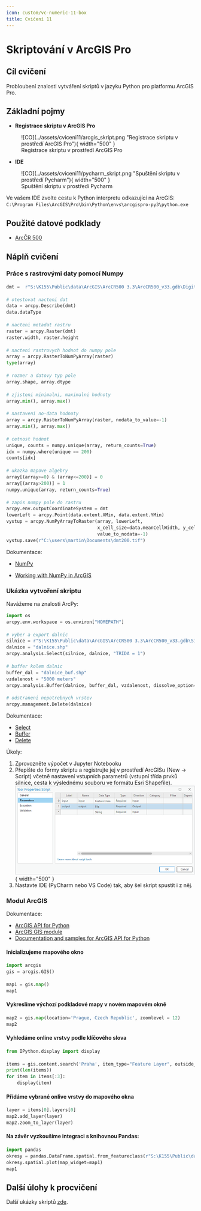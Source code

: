 ```yaml
---
icon: custom/vc-numeric-11-box
title: Cvičení 11
---
```


# Skriptování v ArcGIS Pro

## Cíl cvičení

Probloubení znalosti vytváření skriptů v jazyku Python pro platformu ArcGIS Pro.

## Základní pojmy

- **Registrace skriptu v ArcGIS Pro**

<figure markdown>
![CO](../assets/cviceni11/arcgis_skript.png "Registrace skriptu v prostředí ArcGIS Pro"){ width="500" }
    <figcaption>Registrace skriptu v prostředí ArcGIS Pro</figcaption>
</figure>

- **IDE**

<figure markdown>
![CO](../assets/cviceni11/pycharm_skript.png "Spuštění skriptu v prostředí Pycharm"){ width="500" }
    <figcaption>Spuštění skriptu v prostředí Pycharm</figcaption>
</figure>

Ve vašem IDE zvolte cestu k Python interpretu odkazující na ArcGIS: ``C:\Program
Files\ArcGIS\Pro\bin\Python\envs\arcgispro-py3\python.exe``

## Použité datové podklady

- [ArcČR 500](../../data/#arccr-500)

## Náplň cvičení

### Práce s rastrovými daty pomocí Numpy

```py
dmt =  r"S:\K155\Public\data\ArcGIS\ArcCR500 3.3\ArcCR500_v33.gdb\DigitalniModelReliefu"

# otestovat nacteni dat
data = arcpy.Describe(dmt)
data.dataType

# nacteni metadat rastru
raster = arcpy.Raster(dmt)
raster.width, raster.height

# nacteni rastrovych hodnot do numpy pole
array = arcpy.RasterToNumPyArray(raster)
type(array)

# rozmer a datovy typ pole
array.shape, array.dtype

# zjisteni minimalni, maximalni hodnoty
array.min(), array.max()

# nastaveni no-data hodnoty
array = arcpy.RasterToNumPyArray(raster, nodata_to_value=-1)
array.min(), array.max()

# cetnost hodnot
unique, counts = numpy.unique(array, return_counts=True)
idx = numpy.where(unique == 200)
counts[idx]

# ukazka mapove algebry
array[(array>=0) & (array<=200)] = 0
array[(array>200)] = 1
numpy.unique(array, return_counts=True)

# zapis numpy pole do rastru
arcpy.env.outputCoordinateSystem = dmt
lowerLeft = arcpy.Point(data.extent.XMin, data.extent.YMin)
vystup = arcpy.NumPyArrayToRaster(array, lowerLeft,
                                  x_cell_size=data.meanCellWidth, y_cell_size=data.meanCellHeight,
                                  value_to_nodata=-1)
vystup.save(r"C:\users\martin\Documents\dmt200.tif")
```

Dokumentace:

- [NumPy](https://numpy.org/)
* [Working with NumPy in ArcGIS](https://pro.arcgis.com/en/pro-app/latest/arcpy/get-started/working-with-numpy-in-arcgis.htm)

### Ukázka vytvoření skriptu

Navážeme na znalosti ArcPy:

```py
import os
arcpy.env.workspace = os.environ["HOMEPATH"]

# vyber a export dalnic
silnice = r"S:\K155\Public\data\ArcGIS\ArcCR500 3.3\ArcCR500_v33.gdb\Silnice_2015"
dalnice = "dalnice.shp"
arcpy.analysis.Select(silnice, dalnice, "TRIDA = 1")

# buffer kolem dalnic
buffer_dal = "dalnice_buf.shp"
vzdalenost = "5000 meters"
arcpy.analysis.Buffer(dalnice, buffer_dal, vzdalenost, dissolve_option="ALL")

# odstraneni nepotrebnych vrstev
arcpy.management.Delete(dalnice)
```

Dokumentace:

* [Select](https://pro.arcgis.com/en/pro-app/latest/tool-reference/analysis/select.htm)
* [Buffer](https://pro.arcgis.com/en/pro-app/latest/tool-reference/analysis/buffer.htm)
* [Delete](https://pro.arcgis.com/en/pro-app/latest/tool-reference/data-management/delete.htm)

Úkoly:

1. Zprovozněte výpočet v Jupyter Notebooku
1. Přepište do formy skriptu a registrujte jej v prostředí ArcGISu
   (New -> Script) včetně nastavení vstupních parametrů (vstupní třída
   prvků silnice, cesta k výslednému souboru ve formátu Esri
   Shapefile).
   ![CO](../assets/cviceni11/skript_param.png "Nastavení parametrů skriptu"){ width="500" }
1. Nastavte IDE (PyCharm nebo VS Code) tak, aby šel skript spustit i z něj.

### Modul ArcGIS

Dokumentace:

- [ArcGIS API for Python](https://developers.arcgis.com/python/guide/using-the-api/)
- [ArcGIS GIS module](https://developers.arcgis.com/python/api-reference/arcgis.gis.toc.html)
- [Documentation and samples for ArcGIS API for Python](https://github.com/Esri/arcgis-python-api)

<!--
!!! task-fg-color "Úkol"

    Vyzkoušejte balíček `arcgis` na JupyterHubu: <http://gislab.fsv.cvut.cz:8000>.
-->
#### Inicializujeme mapového okno

```py
import arcgis
gis = arcgis.GIS()

map1 = gis.map()
map1
```

#### Vykreslíme výchozí podkladové mapy v novém mapovém okně

```py
map2 = gis.map(location='Prague, Czech Republic', zoomlevel = 12)
map2
```

#### Vyhledáme online vrstvy podle klíčového slova

```py
from IPython.display import display

items = gis.content.search('Praha', item_type="Feature Layer", outside_org=True)
print(len(items))
for item in items[:3]:
    display(item)
```

#### Přídáme vybrané onlive vrstvy do mapového okna

```py
layer = items[0].layers[0]
map2.add_layer(layer)
map2.zoom_to_layer(layer)
```

#### Na závěr vyzkoušíme integraci s knihovnou Pandas:

```py
import pandas
okresy = pandas.DataFrame.spatial.from_featureclass(r"S:\K155\Public\data\ArcGIS\ArcCR500 3.3\AdministrativniCleneni_v13.gdb\OkresyPolygony")
okresy.spatial.plot(map_widget=map1)
map1
```

## Další úlohy k procvičení

Další ukázky skriptů [zde](https://geo.fsv.cvut.cz/vyuka/155gis2/cviceni/10/arcpy-ulohy/).
